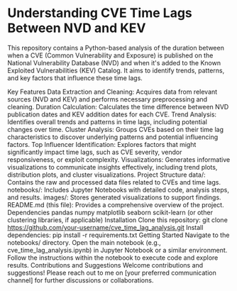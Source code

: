 # Understanding CVE Time Lags Between NVD and KEV

This repository contains a Python-based analysis of the duration between when a CVE (Common Vulnerability and Exposure) is published on the National Vulnerability Database (NVD) and when it's added to the Known Exploited Vulnerabilities (KEV) Catalog. It aims to identify trends, patterns, and key factors that influence these time lags.

Key Features
Data Extraction and Cleaning: Acquires data from relevant sources (NVD and KEV) and performs necessary preprocessing and cleaning.
Duration Calculation: Calculates the time difference between NVD publication dates and KEV addition dates for each CVE.
Trend Analysis: Identifies overall trends and patterns in time lags, including potential changes over time.
Cluster Analysis: Groups CVEs based on their time lag characteristics to discover underlying patterns and potential influencing factors.
Top Influencer Identification: Explores factors that might significantly impact time lags, such as CVE severity, vendor responsiveness, or exploit complexity.
Visualizations: Generates informative visualizations to communicate insights effectively, including trend plots, distribution plots, and cluster visualizations.
Project Structure
data/: Contains the raw and processed data files related to CVEs and time lags.
notebooks/: Includes Jupyter Notebooks with detailed code, analysis steps, and results.
images/: Stores generated visualizations to support findings.
README.md (this file): Provides a comprehensive overview of the project.
Dependencies
pandas
numpy
matplotlib
seaborn
scikit-learn (or other clustering libraries, if applicable)
Installation
Clone this repository: git clone https://github.com/your-username/cve_time_lag_analysis.git
Install dependencies: pip install -r requirements.txt
Getting Started
Navigate to the notebooks/ directory.
Open the main notebook (e.g., cve_time_lag_analysis.ipynb) in Jupyter Notebook or a similar environment.
Follow the instructions within the notebook to execute code and explore results.
Contributions and Suggestions
Welcome contributions and suggestions! Please reach out to me on [your preferred communication channel] for further discussions or collaborations.
